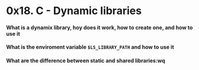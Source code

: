 # 0x18. C - Dynamic libraries

#### What is a dynamix library, hoy does it work, how to create one, and how to use it
#### What is the enviroment variable `$LS_LIBRARY_PATH` and how to use it
#### What are the difference between static and shared libraries:wq
